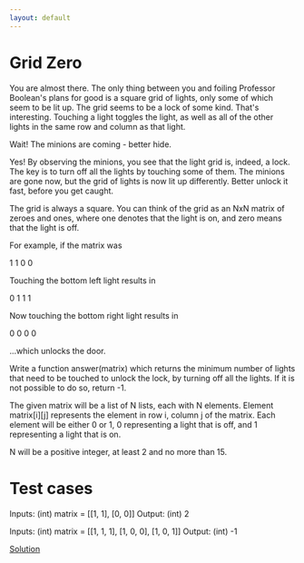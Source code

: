 ```yaml
---
layout: default
---
```

Grid Zero
=========

You are almost there. The only thing between you and foiling Professor
Boolean's plans for good is a square grid of lights, only some of which
seem to be lit up. The grid seems to be a lock of some kind. That's
interesting. Touching a light toggles the light, as well as all of the
other lights in the same row and column as that light.

Wait! The minions are coming - better hide.

Yes! By observing the minions, you see that the light grid is, indeed,
a lock. The key is to turn off all the lights by touching some of them.
The minions are gone now, but the grid of lights is now lit up differently.
Better unlock it fast, before you get caught.

The grid is always a square. You can think of the grid as an NxN matrix
of zeroes and ones, where one denotes that the light is on, and zero means
that the light is off.

For example, if the matrix was

1 1
0 0

Touching the bottom left light results in

0 1
1 1

Now touching the bottom right light results in

0 0
0 0

...which unlocks the door.

Write a function answer(matrix) which returns the minimum number of lights
that need to be touched to unlock the lock, by turning off all the lights.
If it is not possible to do so, return -1.

The given matrix will be a list of N lists, each with N elements. Element
matrix[i][j] represents the element in row i, column j of the matrix. Each
element will be either 0 or 1, 0 representing a light that is off, and 1
representing a light that is on.

N will be a positive integer, at least 2 and no more than 15.

Test cases
==========

Inputs:
    (int) matrix = [[1, 1], [0, 0]]
Output:
    (int) 2

Inputs:
    (int) matrix = [[1, 1, 1], [1, 0, 0], [1, 0, 1]]
Output:
    (int) -1

[Solution](grid_zero-solution.html)

